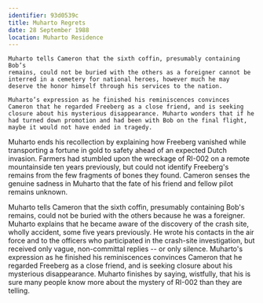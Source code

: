 ```yaml
---
identifier: 93d0539c
title: Muharto Regrets
date: 28 September 1988 
location: Muharto Residence
---
```


``` synopsis}
Muharto tells Cameron that the sixth coffin, presumably containing Bob’s
remains, could not be buried with the others as a foreigner cannot be interred in a cemetery for national heroes, however much he may deserve the honor himself through his services to the nation.

Muharto’s expression as he finished his reminiscences convinces
Cameron that he regarded Freeberg as a close friend, and is seeking
closure about his mysterious disappearance. Muharto wonders that if he had turned down promotion and had been with Bob on the final flight, maybe it would not have ended in tragedy. 
```

Muharto ends his recollection by explaining how Freeberg vanished  while transporting a fortune in gold to safety ahead of an expected Dutch invasion. Farmers had stumbled upon the wreckage of RI-002 on a remote mountainside ten years previously, but could not identify Freeberg's remains from the few fragments of bones they found. Cameron senses the genuine sadness in Muharto that the fate of his friend and fellow pilot remains unknown.  

Muharto tells Cameron that the sixth coffin, presumably containing Bob's
remains, could not be buried with the others because he was a foreigner.
Muharto explains that he became aware of the discovery of the crash
site, wholly accident, some five years previously. He wrote his contacts
in the air force and to the officers who participated in the crash-site
investigation, but received only vague, non-committal replies -- or only
silence. Muharto's expression as he finished his reminiscences convinces
Cameron that he regarded Freeberg as a close friend, and is seeking
closure about his mysterious disappearance. Muharto finishes by saying,
wistfully, that his is sure many people know more about the mystery of
RI-002 than they are telling.